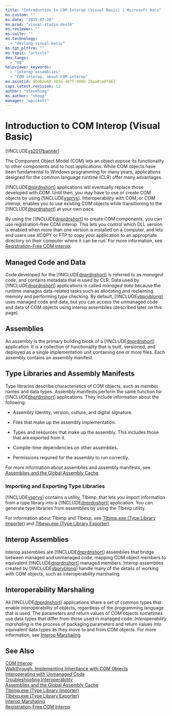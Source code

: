 ```yaml
---
title: "Introduction to COM Interop (Visual Basic) | Microsoft Docs"
ms.custom: ""
ms.date: "2015-07-20"
ms.prod: "visual-studio-dev14"
ms.reviewer: ""
ms.suite: ""
ms.technology: 
  - "devlang-visual-basic"
ms.tgt_pltfrm: ""
ms.topic: "article"
dev_langs: 
  - "VB"
helpviewer_keywords: 
  - "interop assemblies"
  - "COM interop, about COM interop"
ms.assetid: 8bd62e68-383d-407f-998b-29aa0ce0fd67
caps.latest.revision: 12
author: "stevehoag"
ms.author: "shoag"
manager: "wpickett"
---
```

# Introduction to COM Interop (Visual Basic)
[!INCLUDE[vs2017banner](../../../includes/vs2017banner.md)]

The Component Object Model (COM) lets an object expose its functionality to other components and to host applications. While COM objects have been fundamental to Windows programming for many years, applications designed for the common language runtime (CLR) offer many advantages.  
  
 [!INCLUDE[dnprdnshort](../../../includes/dnprdnshort-md.md)] applications will eventually replace those developed with COM. Until then, you may have to use or create COM objects by using [!INCLUDE[vsprvs](../../../includes/vsprvs-md.md)]. Interoperability with COM, or *COM interop*, enables you to use existing COM objects while transitioning to the [!INCLUDE[dnprdnshort](../../../includes/dnprdnshort-md.md)] at your own pace.  
  
 By using the [!INCLUDE[dnprdnshort](../../../includes/dnprdnshort-md.md)] to create COM components, you can use registration-free COM interop. This lets you control which DLL version is enabled when more than one version is installed on a computer, and lets end users use XCOPY or FTP to copy your application to an appropriate directory on their computer where it can be run. For more information, see [Registration-Free COM Interop](../Topic/Registration-Free%20COM%20Interop.md).  
  
## Managed Code and Data  
 Code developed for the [!INCLUDE[dnprdnshort](../../../includes/dnprdnshort-md.md)] is referred to as *managed code*, and contains metadata that is used by CLR. Data used by [!INCLUDE[dnprdnshort](../../../includes/dnprdnshort-md.md)] applications is called *managed data* because the runtime manages data-related tasks such as allocating and reclaiming memory and performing type checking. By default, [!INCLUDE[vbprvblong](../../../includes/vbprvblong-md.md)] uses managed code and data, but you can access the unmanaged code and data of COM objects using interop assemblies (described later on this page).  
  
## Assemblies  
 An assembly is the primary building block of a [!INCLUDE[dnprdnshort](../../../includes/dnprdnshort-md.md)] application. It is a collection of functionality that is built, versioned, and deployed as a single implementation unit containing one or more files. Each assembly contains an assembly manifest.  
  
## Type Libraries and Assembly Manifests  
 Type libraries describe characteristics of COM objects, such as member names and data types. Assembly manifests perform the same function for [!INCLUDE[dnprdnshort](../../../includes/dnprdnshort-md.md)] applications. They include information about the following:  
  
-   Assembly identity, version, culture, and digital signature.  
  
-   Files that make up the assembly implementation.  
  
-   Types and resources that make up the assembly. This includes those that are exported from it.  
  
-   Compile-time dependencies on other assemblies.  
  
-   Permissions required for the assembly to run correctly.  
  
 For more information about assemblies and assembly manifests, see [Assemblies and the Global Assembly Cache](../Topic/Assemblies%20and%20the%20Global%20Assembly%20Cache%20\(C%23%20and%20Visual%20Basic\).md).  
  
### Importing and Exporting Type Libraries  
 [!INCLUDE[vsprvs](../../../includes/vsprvs-md.md)] contains a utility, Tlbimp, that lets you import information from a type library into a [!INCLUDE[dnprdnshort](../../../includes/dnprdnshort-md.md)] application. You can generate type libraries from assemblies by using the Tlbexp utility.  
  
 For information about Tlbimp and Tlbexp, see [Tlbimp.exe (Type Library Importer)](../Topic/Tlbimp.exe%20\(Type%20Library%20Importer\).md) and [Tlbexp.exe (Type Library Exporter)](../Topic/Tlbexp.exe%20\(Type%20Library%20Exporter\).md).  
  
## Interop Assemblies  
 Interop assemblies are [!INCLUDE[dnprdnshort](../../../includes/dnprdnshort-md.md)] assemblies that bridge between managed and unmanaged code, mapping COM object members to equivalent [!INCLUDE[dnprdnshort](../../../includes/dnprdnshort-md.md)] managed members. Interop assemblies created by [!INCLUDE[vbprvblong](../../../includes/vbprvblong-md.md)] handle many of the details of working with COM objects, such as interoperability marshaling.  
  
## Interoperability Marshaling  
 All [!INCLUDE[dnprdnshort](../../../includes/dnprdnshort-md.md)] applications share a set of common types that enable interoperability of objects, regardless of the programming language that is used. The parameters and return values of COM objects sometimes use data types that differ from those used in managed code. *Interoperability marshaling* is the process of packaging parameters and return values into equivalent data types as they move to and from COM objects. For more information, see [Interop Marshaling](../Topic/Interop%20Marshaling.md).  
  
## See Also  
 [COM Interop](../../../visual-basic/programming-guide/com-interop/index.md)   
 [Walkthrough: Implementing Inheritance with COM Objects](../../../visual-basic/programming-guide/com-interop/walkthrough-implementing-inheritance-with-com-objects.md)   
 [Interoperating with Unmanaged Code](../Topic/Interoperating%20with%20Unmanaged%20Code.md)   
 [Troubleshooting Interoperability](../../../visual-basic/programming-guide/com-interop/troubleshooting-interoperability.md)   
 [Assemblies and the Global Assembly Cache](../Topic/Assemblies%20and%20the%20Global%20Assembly%20Cache%20\(C%23%20and%20Visual%20Basic\).md)   
 [Tlbimp.exe (Type Library Importer)](../Topic/Tlbimp.exe%20\(Type%20Library%20Importer\).md)   
 [Tlbexp.exe (Type Library Exporter)](../Topic/Tlbexp.exe%20\(Type%20Library%20Exporter\).md)   
 [Interop Marshaling](../Topic/Interop%20Marshaling.md)   
 [Registration-Free COM Interop](../Topic/Registration-Free%20COM%20Interop.md)